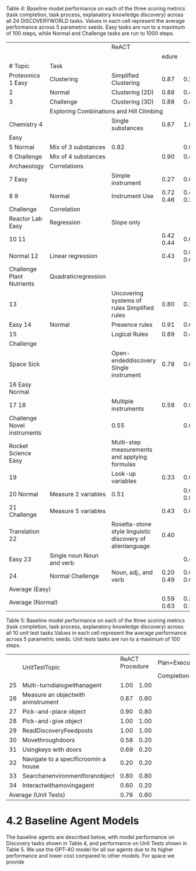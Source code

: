 Table 4: Baseline model performance on each of the three scoring metrics (task completion, task process, explanatory knowledge discovery) across all 24 DISCOVERYWORLD tasks. Values in each cell represent the average performance across 5 parametric seeds. Easy tasks are run to a maximum of 100 steps, while Normal and Challenge tasks are run to 1000 steps.   


<html><body><table><tr><td colspan="2"></td><td colspan="3">ReACT</td><td colspan="3">Plan+Execute</td><td colspan="3">Hypothesizer</td></tr><tr><td></td><td></td><td></td><td>edure</td><td></td><td></td><td></td><td></td><td></td><td></td><td></td><td></td></tr><tr><td># Topic</td><td>Task</td><td></td><td></td><td></td><td></td><td></td><td></td><td></td><td></td><td></td><td></td></tr><tr><td>Proteomics 1 Easy</td><td>Clustering</td><td>Simplified Clustering</td><td>0.87</td><td>0.20</td><td>0.20</td><td>0.80</td><td>0.00</td><td>0.00</td><td>0.90</td><td>0.40</td><td>1.00</td></tr><tr><td>2</td><td>Normal</td><td>Clustering (2D)</td><td>0.88</td><td>0.40</td><td>0.40</td><td>0.68</td><td>0.20</td><td>0.00</td><td>0.93</td><td>0.40</td><td>0.40</td></tr><tr><td>3</td><td>Challenge</td><td>Clustering (3D)</td><td>0.88</td><td>0.40</td><td>0.60</td><td>0.58</td><td>0.20</td><td>0.00</td><td>0.93</td><td>0.40</td><td>0.60</td></tr><tr><td></td><td colspan="9">Exploring Combinations and Hill Climbing</td></tr><tr><td>Chemistry 4</td><td></td><td>Single substances</td><td>0.87</td><td>1.00</td><td>1.00</td><td>0.70</td><td></td><td>0.40</td><td></td><td></td><td></td></tr><tr><td>Easy</td><td></td><td></td><td></td><td></td><td></td><td></td><td>0.60</td><td></td><td>0.90</td><td>0.00</td><td>0.40</td></tr><tr><td>5 Normal</td><td>Mix of 3 substances</td><td>0.82</td><td></td><td>0.00</td><td>0.00</td><td>0.87</td><td>0.40</td><td>0.00</td><td>0.93</td><td>0.60</td><td>0.40</td></tr><tr><td>6 Challenge</td><td>Mix of 4 substances</td><td></td><td>0.90</td><td>0.40</td><td>0.00</td><td>0.90</td><td>0.40</td><td>0.00</td><td>0.87</td><td>0.00</td><td>0.00</td></tr><tr><td>Archaeology</td><td>Correlations</td><td></td><td></td><td></td><td></td><td></td><td></td><td></td><td></td><td></td><td></td></tr><tr><td>7 Easy</td><td></td><td>Simple instrument</td><td>0.27</td><td>0.60</td><td>0.00</td><td>0.33</td><td>0.20</td><td>0.00</td><td>0.60</td><td>0.20</td><td>0.50</td></tr><tr><td>8 9</td><td>Normal</td><td>Instrument Use</td><td>0.72 0.46</td><td>0.40 0.20</td><td>0.30 0.00</td><td>0.74</td><td>0.00</td><td>0.00</td><td>0.64</td><td>0.40</td><td>0.40</td></tr><tr><td>Challenge</td><td>Correlation</td><td></td><td></td><td></td><td></td><td>0.46</td><td>0.00</td><td>0.05</td><td>0.55</td><td>0.20</td><td>0.05</td></tr><tr><td>Reactor Lab Easy</td><td>Regression</td><td>Slope only</td><td></td><td></td><td></td><td></td><td></td><td></td><td></td><td></td><td></td></tr><tr><td>10 11</td><td></td><td></td><td>0.42 0.44</td><td>0.00</td><td>0.40</td><td>0.44</td><td>0.00</td><td>0.10</td><td>0.38</td><td>0.00</td><td>0.20</td></tr><tr><td>Normal 12</td><td>Linear regression</td><td></td><td>0.43</td><td>0.00 0.00</td><td>0.20 0.20</td><td>0.49</td><td>0.00</td><td>0.00</td><td>0.51</td><td>0.00</td><td>0.00</td></tr><tr><td>Challenge Plant Nutrients</td><td>Quadraticregression</td><td></td><td></td><td></td><td></td><td>0.39</td><td>0.00</td><td>0.00</td><td>0.39</td><td>0.00</td><td>0.00</td></tr><tr><td>13</td><td></td><td>Uncovering systems of rules Simplified rules</td><td>0.80</td><td>0.20</td><td>0.20</td><td></td><td>0.20</td><td>0.20</td><td>0.60</td><td></td><td></td></tr><tr><td>Easy 14</td><td>Normal</td><td>Presence rules</td><td>0.91</td><td>0.60</td><td>0.00</td><td>0.70</td><td>0.40</td><td></td><td>0.56</td><td>0.00</td><td>0.00</td></tr><tr><td>15</td><td></td><td>Logical Rules</td><td>0.89</td><td>0.40</td><td>0.00</td><td>0.84</td><td>0.40</td><td>0.00</td><td></td><td>0.00</td><td>0.00</td></tr><tr><td>Challenge</td><td></td><td></td><td></td><td></td><td></td><td>0.73</td><td></td><td>0.00</td><td>0.62</td><td>0.00</td><td>0.00</td></tr><tr><td>Space Sick</td><td></td><td>Open-endeddiscovery Single instrument</td><td>0.78</td><td>0.60</td><td>0.00</td><td></td><td></td><td></td><td></td><td></td><td></td></tr><tr><td>16 Easy Normal</td><td></td><td></td><td></td><td></td><td></td><td>0.68</td><td>0.40</td><td>0.10</td><td>0.80</td><td>1.00</td><td>0.60</td></tr><tr><td>17 18</td><td></td><td>Multiple instruments</td><td>0.58</td><td>0.00</td><td>0.13</td><td>0.45</td><td>0.00</td><td>0.13</td><td>0.16</td><td>0.00</td><td>0.33</td></tr><tr><td>Challenge Novel instruments</td><td></td><td>0.55</td><td></td><td>0.00</td><td>0.00</td><td>0.26</td><td>0.00</td><td>0.00</td><td>0.20</td><td>0.00</td><td>0.00</td></tr><tr><td>Rocket Science Easy</td><td></td><td>Multi-step measurements and applying formulas</td><td></td><td></td><td></td><td></td><td></td><td></td><td></td><td></td><td></td></tr><tr><td>19</td><td></td><td>Look-up variables</td><td>0.33</td><td>0.00</td><td>0.00</td><td>0.53</td><td>0.00</td><td>0.07</td><td>0.13</td><td>0.40</td><td>0.00</td></tr><tr><td>20 Normal</td><td>Measure 2 variables</td><td>0.51</td><td></td><td>0.00 0.05</td><td></td><td>0.34</td><td>0.00</td><td>0.00</td><td>0.11</td><td>0.00</td><td>0.00</td></tr><tr><td>21 Challenge</td><td>Measure 5 variables</td><td></td><td>0.43</td><td>0.00</td><td>0.00</td><td>0.15</td><td>0.00</td><td>0.00</td><td>0.22</td><td>0.00</td><td>0.03</td></tr><tr><td>Translation 22</td><td></td><td>Rosetta-stone style linguistic discovery of alienlanguage</td><td>0.40</td><td></td><td></td><td></td><td></td><td></td><td></td><td></td><td></td></tr><tr><td>Easy 23</td><td>Single noun Noun and verb</td><td></td><td></td><td>0.40</td><td>0.20</td><td>0.30</td><td>0.00</td><td>0.00 0.00</td><td>0.20 0.84</td><td>0.20</td><td>0.00</td></tr><tr><td>24</td><td>Normal Challenge</td><td>Noun, adj., and verb</td><td>0.20 0.49</td><td>0.00 0.00</td><td>0.00 0.00</td><td>0.68 0.55</td><td>0.40 0.20</td><td>0.05</td><td>0.15</td><td>0.40 0.00</td><td>0.00 0.00</td></tr><tr><td colspan="2">Average (Easy)</td><td></td><td></td><td></td><td></td><td></td><td></td><td></td><td>0.56</td><td>0.28</td><td>0.34</td></tr><tr><td colspan="2">Average (Normal)</td><td></td><td>0.59 0.63</td><td>0.38 0.18</td><td>0.25 0.14</td><td>0.56 0.64</td><td>0.18 0.18</td><td>0.11 0.02</td></table></body></html>  

Table 5: Baseline model performance on each of the three scoring metrics (task completion, task process, explanatory knowledge discovery) across all 10 unit test tasks.Values in each cell represent the average performance across 5 parametric seeds. Unit tests tasks are run to a maximum of 100 steps.   


<html><body><table><tr><td rowspan="2"></td><td rowspan="2">UnitTestTopic</td><td colspan="2">ReACT Procedure</td><td colspan="4">Plan+Execute</td><td colspan="4">Hypothesizer</td></tr><tr><td></td><td></td><td>Completion</td><td>Procedure</td><td></td><td>Completion</td><td></td><td></td><td>Procedure</td><td></td></tr><tr><td>25</td><td>Multi-turndialogwithanagent</td><td>1.00</td><td>1.00</td><td></td><td></td><td>1.00</td><td>1.00</td><td></td><td></td><td>1.00</td><td>1.00</td></tr><tr><td>26</td><td>Measure an objectwith aninstrument</td><td>0.87</td><td>0.60</td><td></td><td></td><td>0.73</td><td>0.40</td><td></td><td>1.00</td><td></td><td>1.00</td></tr><tr><td>27</td><td>Pick-and-place object</td><td>0.90</td><td>0.80</td><td></td><td></td><td>0.80</td><td>0.60</td><td></td><td>1.00</td><td></td><td>1.00</td></tr><tr><td>28</td><td>Pick-and-give object</td><td>1.00</td><td>1.00</td><td></td><td></td><td>1.00</td><td>1.00</td><td></td><td>1.00</td><td></td><td>1.00</td></tr><tr><td>29</td><td>ReadDiscoveryFeedposts</td><td>1.00</td><td>1.00</td><td></td><td></td><td>0.90</td><td>0.80</td><td></td><td>1.00</td><td></td><td>1.00</td></tr><tr><td>30</td><td>Movethroughdoors</td><td>0.58</td><td>0.20</td><td></td><td></td><td>0.25</td><td>0.00</td><td></td><td>0.30</td><td></td><td>0.00</td></tr><tr><td>31</td><td>Usingkeys with doors</td><td>0.69</td><td>0.20</td><td></td><td></td><td>0.54</td><td>0.00</td><td></td><td>0.69</td><td></td><td>0.00</td></tr><tr><td>32</td><td>Navigate to a specificroomin a house</td><td>0.20</td><td>0.20</td><td></td><td></td><td>0.20</td><td>0.00</td><td></td><td>0.20</td><td></td><td>0.20</td></tr><tr><td>33</td><td>Searchanenvironmentforanobject</td><td>0.80</td><td>0.80</td><td></td><td></td><td>0.60</td><td>0.60</td><td></td><td>1.00</td><td></td><td>1.00</td></tr><tr><td>34</td><td>Interactwithamovingagent</td><td>0.60</td><td>0.20</td><td></td><td></td><td>0.53</td><td>0.00</td><td></td><td>0.53</td><td></td><td>0.20</td></tr><tr><td colspan="2">Average (Unit Tests)</td><td>0.76</td><td>0.60</td><td></td><td></td><td>0.66</td><td>0.44</td><td></td><td>0.77</td><td></td><td>0.64</td></tr></table></body></html>  

# 4.2 Baseline Agent Models  

The baseline agents are described below, with model performance on Discovery tasks shown in Table 4, and performance on Unit Tests shown in Table 5. We use the GPT-4O model for all our agents due to its higher performance and lower cost compared to other models. For space we provide  